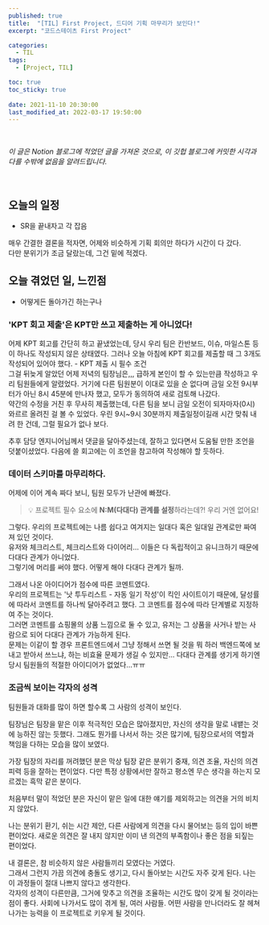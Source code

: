 ```yaml
---
published: true
title:  "[TIL] First Project, 드디어 기획 마무리가 보인다!"
excerpt: "코드스테이츠 First Project"

categories:
  - TIL
tags:
  - [Project, TIL]

toc: true
toc_sticky: true
 
date: 2021-11-10 20:30:00
last_modified_at: 2022-03-17 19:50:00
---
```

<br>

*이 글은 Notion 블로그에 적었던 글을 가져온 것으로, 이 깃헙 블로그에 커밋한 시각과 다를 수밖에 없음을 알려드립니다.*

<br>

## 오늘의 일정  
- SR을 끝내자고 각 잡음  

매우 간결한 결론을 적자면, 어제와 비슷하게 기획 회의만 하다가 시간이 다 갔다.  
다만 분위기가 조금 달랐는데, 그건 밑에 적겠다.  


## 오늘 겪었던 일, 느낀점  
* 어떻게든 돌아가긴 하는구나  

### 'KPT 회고 제출'은 KPT만 쓰고 제출하는 게 아니었다!  

어제 KPT 회고를 간단히 하고 끝냈었는데, 당시 우리 팀은 칸반보드, 이슈, 마일스톤 등이 하나도 작성되지 않은 상태였다. 그러나 오늘 아침에 KPT 회고를 제출할 때 그 3개도 작성되어 있어야 했다. - KPT 제출 시 필수 조건  
그걸 뒤늦게 알았던 어제 저녁의 팀장님은,,, 급하게 본인이 할 수 있는만큼 작성하고 우리 팀원들에게 알렸었다. 거기에 다른 팀원분이 이대로 있을 순 없다며 금일 오전 9시부터가 아닌 8시 45분에 만나자 했고, 모두가 동의하여 새로 검토해 나갔다.  
약간의 수정을 거친 후 무사히 제출했는데, 다른 팀을 보니 금일 오전이 되자마자(0시) 와르르 올려진 걸 볼 수 있었다. 우린 9시~9시 30분까지 제출일정이길래 시간 맞춰 내려 한 건데, 그럴 필요가 없나 보다.  

추후 담당 엔지니어님께서 댓글을 달아주셨는데, 잘하고 있다면서 도움될 만한 조언을 덧붙이셨었다. 다음에 쓸 회고에는 이 조언을 참고하여 작성해야 할 듯하다.  

### 데이터 스키마를 마무리하다.  

어제에 이어 계속 짜다 보니, 팀원 모두가 난관에 빠졌다.  

>  
> 💡 프로젝트 필수 요소에 **N:M(다대다) 관계를 설정**하라는데?! 우리 거엔 없어요!  
>  

그렇다. 우리의 프로젝트에는 나름 쉽다고 여겨지는 일대다 혹은 일대일 관계로만 짜여져 있던 것이다.  
유저와 체크리스트, 체크리스트와 다이어리… 이들은 다 독립적이고 유니크하기 때문에 다대다 관계가 아니었다.  
그렇기에 머리를 써야 했다. 어떻게 해야 다대다 관계가 될까.  

그래서 나온 아이디어가 점수에 따른 코멘트였다.  
우리의 프로젝트는 '낫 투두리스트 - 자동 일기 작성'이 킥인 사이트이기 때문에, 달성률에 따라서 코멘트를 하나씩 달아주려고 했다. 그 코멘트를 점수에 따라 단계별로 지정하여 주는 것이다.  
그러면 코멘트를 쇼핑몰의 상품 느낌으로 둘 수 있고, 유저는 그 상품을 사거나 받는 사람으로 되어 다대다 관계가 가능하게 된다.  
문제는 이같이 할 경우 프론트엔드에서 그냥 정해서 쓰면 될 것을 뭐 하러 백엔드쪽에 보내고 받아서 쓰느냐, 하는 비효율 문제가 생길 수 있지만… 다대다 관계를 생기게 하기엔 당시 팀원들의 적절한 아이디어가 없었다…ㅠㅠ  

### 조금씩 보이는 각자의 성격  

팀원들과 대화를 많이 하면 할수록 그 사람의 성격이 보인다.  

팀장님은 팀장을 맡은 이후 적극적인 모습은 많아졌지만, 자신의 생각을 말로 내뱉는 것에 능하진 않는 듯했다. 그래도 뭔가를 나서서 하는 것은 많기에, 팀장으로서의 역할과 책임을 다하는 모습을 많이 보였다.  

가장 팀장의 자리를 꺼려했던 분은 막상 팀장 같은 분위기 중재, 의견 조율, 자신의 의견 피력 등을 잘하는 편이었다. 다만 특정 상황에서만 잘하고 평소엔 무슨 생각을 하는지 모르겠는 흑막 같은 분이다.  

처음부터 말이 적었던 분은 자신이 맡은 일에 대한 얘기를 제외하고는 의견을 거의 비치지 않았다.  

나는 분위기 환기, 쉬는 시간 제안, 다른 사람에게 의견을 다시 물어보는 등의 입이 바쁜 편이었다. 새로운 의견은 잘 내지 않지만 이미 낸 의견의 부족함이나 좋은 점을 되짚는 편이었다.  

내 결론은, 참 비슷하지 않은 사람들끼리 모였다는 거였다.  
그래서 그런지 가끔 의견에 충돌도 생기고, 다시 돌아보는 시간도 자주 갖게 된다. 나는 이 과정들이 절대 나쁘지 않다고 생각한다.  
각자의 성격이 다른만큼, 그거에 맞추고 의견을 조율하는 시간도 많이 갖게 될 것이라는 점이 좋다. 사회에 나가서도 많이 겪게 될, 여러 사람들. 어떤 사람을 만나더라도 잘 헤쳐나가는 능력을 이 프로젝트로 키우게 될 것이다.  

<br/>
<br/>